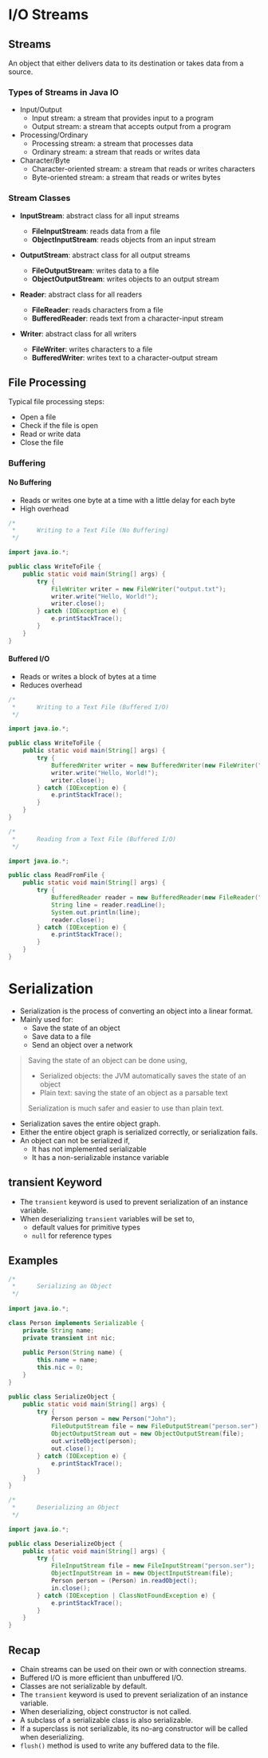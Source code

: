 # I/O Streams

## Streams

An object that either delivers data to its destination or takes data from a source.

### Types of Streams in Java IO

- Input/Output
    - Input stream: a stream that provides input to a program
    - Output stream: a stream that accepts output from a program
- Processing/Ordinary
    - Processing stream: a stream that processes data
    - Ordinary stream: a stream that reads or writes data
- Character/Byte
    - Character-oriented stream: a stream that reads or writes characters
    - Byte-oriented stream: a stream that reads or writes bytes

### Stream Classes

- **InputStream**: abstract class for all input streams
    - **FileInputStream**: reads data from a file
    - **ObjectInputStream**: reads objects from an input stream
- **OutputStream**: abstract class for all output streams
    - **FileOutputStream**: writes data to a file
    - **ObjectOutputStream**: writes objects to an output stream


- **Reader**: abstract class for all readers
    - **FileReader**: reads characters from a file
    - **BufferedReader**: reads text from a character-input stream
- **Writer**: abstract class for all writers
    - **FileWriter**: writes characters to a file
    - **BufferedWriter**: writes text to a character-output stream

## File Processing

Typical file processing steps:

- Open a file
- Check if the file is open
- Read or write data
- Close the file

### Buffering

#### No Buffering

- Reads or writes one byte at a time with a little delay for each byte
- High overhead

```java
/*
 *      Writing to a Text File (No Buffering)
 */

import java.io.*;

public class WriteToFile {
    public static void main(String[] args) {
        try {
            FileWriter writer = new FileWriter("output.txt");
            writer.write("Hello, World!");
            writer.close();
        } catch (IOException e) {
            e.printStackTrace();
        }
    }
}
```

#### Buffered I/O

- Reads or writes a block of bytes at a time
- Reduces overhead

```java
/*
 *      Writing to a Text File (Buffered I/O)
 */

import java.io.*;

public class WriteToFile {
    public static void main(String[] args) {
        try {
            BufferedWriter writer = new BufferedWriter(new FileWriter("output.txt"));
            writer.write("Hello, World!");
            writer.close();
        } catch (IOException e) {
            e.printStackTrace();
        }
    }
}
```

```java
/*
 *      Reading from a Text File (Buffered I/O)
 */

import java.io.*;

public class ReadFromFile {
    public static void main(String[] args) {
        try {
            BufferedReader reader = new BufferedReader(new FileReader("output.txt"));
            String line = reader.readLine();
            System.out.println(line);
            reader.close();
        } catch (IOException e) {
            e.printStackTrace();
        }
    }
}
```

# Serialization

- Serialization is the process of converting an object into a linear format.
- Mainly used for:
    - Save the state of an object
    - Save data to a file
    - Send an object over a network

> Saving the state of an object can be done using,
> 
> - Serialized objects: the JVM automatically saves the state of an object
> - Plain text: saving the state of an object as a parsable text
>
> Serialization is much safer and easier to use than plain text.

- Serialization saves the entire object graph.
- Either the entire object graph is serialized correctly, or serialization fails.
- An object can not be serialized if,
    - It has not implemented serializable
    - It has a non-serializable instance variable

## transient Keyword

- The `transient` keyword is used to prevent serialization of an instance variable.
- When deserializing `transient` variables will be set to,
  - default values for primitive types
  - `null` for reference types

## Examples

```java
/*
 *      Serializing an Object
 */
 
import java.io.*;

class Person implements Serializable {
    private String name;
    private transient int nic;
    
    public Person(String name) {
        this.name = name;
        this.nic = 0;
    }
}

public class SerializeObject {
    public static void main(String[] args) {
        try {
            Person person = new Person("John");
            FileOutputStream file = new FileOutputStream("person.ser");
            ObjectOutputStream out = new ObjectOutputStream(file);
            out.writeObject(person);
            out.close();
        } catch (IOException e) {
            e.printStackTrace();
        }
    }
}
```

```java
/*
 *      Deserializing an Object
 */

import java.io.*;

public class DeserializeObject {
    public static void main(String[] args) {
        try {
            FileInputStream file = new FileInputStream("person.ser");
            ObjectInputStream in = new ObjectInputStream(file);
            Person person = (Person) in.readObject();
            in.close();
        } catch (IOException | ClassNotFoundException e) {
            e.printStackTrace();
        }
    }
}
```

## Recap

- Chain streams can be used on their own or with connection streams.
- Buffered I/O is more efficient than unbuffered I/O.
- Classes are not serializable by default.
- The `transient` keyword is used to prevent serialization of an instance variable.
- When deserializing, object constructor is not called.
- A subclass of a serializable class is also serializable.
- If a superclass is not serializable, its no-arg constructor will be called when deserializing.
- `flush()` method is used to write any buffered data to the file.
